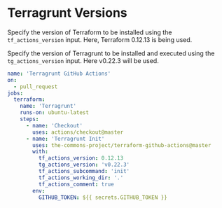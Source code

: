 # Terragrunt Versions

Specify the version of Terraform to be installed using the `tf_actions_version` input. Here, Terraform 0.12.13 is being used.

Specify the version of Terragrunt to be installed and executed using the `tg_actions_version` input. Here v0.22.3 will be used.

```yaml
name: 'Terragrunt GitHub Actions'
on:
  - pull_request
jobs:
  terraform:
    name: 'Terragrunt'
    runs-on: ubuntu-latest
    steps:
      - name: 'Checkout'
        uses: actions/checkout@master
      - name: 'Terragrunt Init'
        uses: the-commons-project/terraform-github-actions@master
        with:
          tf_actions_version: 0.12.13
          tg_actions_version: 'v0.22.3'
          tf_actions_subcommand: 'init'
          tf_actions_working_dir: '.'
          tf_actions_comment: true
        env:
          GITHUB_TOKEN: ${{ secrets.GITHUB_TOKEN }}
```
